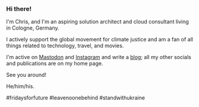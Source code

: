 ### Hi there!

<!--
**chfrank-cgn/chfrank-cgn** is a ✨ _special_ ✨ repository because its `README.md` (this file) appears on your GitHub profile.

Here are some ideas to get you started:

- 🔭 I’m currently working on ...
- 🌱 I’m currently learning ...
- 👯 I’m looking to collaborate on ...
- 🤔 I’m looking for help with ...
- 💬 Ask me about ...
- 📫 How to reach me: ...
- 😄 Pronouns: ...
- ⚡ Fun fact: ...
-->

I'm Chris, and I'm an aspiring solution architect and cloud consultant living in Cologne, Germany.

I actively support the global movement for climate justice and am a fan of all things related to technology, travel, and movies. 

I'm active on [Mastodon](https://chaos.social/@chfrankcgn) and [Instagram](https://instagram.com/chfrankcgn) and write a [blog](https://chfrank.net/wordpress/); all my other socials and publications are on my home page.

See you around!

He/him/his.

#fridaysforfuture #leavenoonebehind #standwithukraine

